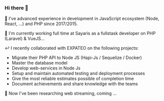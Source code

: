 ### Hi there 👋


🔭 I've advanced experience in development in JavaScript ecosystem (Node, React, ...) and PHP since 2017/2015.

💼 I'm currently working full time at Sayaris as a fullstask developer on PHP (Laravel) & VueJS...

↩️ I recently collaborated with EXPATEO on the following projects:
 - Migrate their PHP API to Node JS (Hapi-Js / Sequelize / Docker)
 - Master the database model
 - Develop web-services in Node Js
 - Setup and maintain automated testing and deployment processes
 - Give the most reliable estimates possible of completion time
 - Document achievements and share knowledge with the teams

🤔 Now I've been researching web streaming, coming ...
